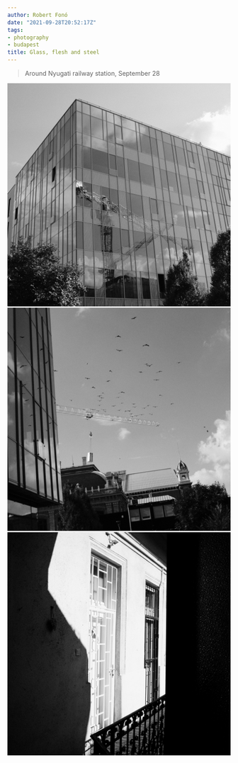 ```yaml
---
author: Robert Fonó
date: "2021-09-28T20:52:17Z"
tags:
- photography
- budapest
title: Glass, flesh and steel
---
```


> Around Nyugati railway station, September 28


![](FONO5999.jpg)
![](FONO5992.jpg)
![](FONO2792.jpg)
